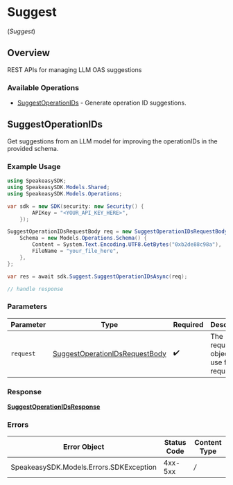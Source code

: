 # Suggest
(*Suggest*)

## Overview

REST APIs for managing LLM OAS suggestions

### Available Operations

* [SuggestOperationIDs](#suggestoperationids) - Generate operation ID suggestions.

## SuggestOperationIDs

Get suggestions from an LLM model for improving the operationIDs in the provided schema.

### Example Usage

```csharp
using SpeakeasySDK;
using SpeakeasySDK.Models.Shared;
using SpeakeasySDK.Models.Operations;

var sdk = new SDK(security: new Security() {
        APIKey = "<YOUR_API_KEY_HERE>",
    });

SuggestOperationIDsRequestBody req = new SuggestOperationIDsRequestBody() {
    Schema = new Models.Operations.Schema() {
        Content = System.Text.Encoding.UTF8.GetBytes("0xb2de88c98a"),
        FileName = "your_file_here",
    },
};

var res = await sdk.Suggest.SuggestOperationIDsAsync(req);

// handle response
```

### Parameters

| Parameter                                                                                   | Type                                                                                        | Required                                                                                    | Description                                                                                 |
| ------------------------------------------------------------------------------------------- | ------------------------------------------------------------------------------------------- | ------------------------------------------------------------------------------------------- | ------------------------------------------------------------------------------------------- |
| `request`                                                                                   | [SuggestOperationIDsRequestBody](../../Models/Operations/SuggestOperationIDsRequestBody.md) | :heavy_check_mark:                                                                          | The request object to use for the request.                                                  |


### Response

**[SuggestOperationIDsResponse](../../Models/Operations/SuggestOperationIDsResponse.md)**
### Errors

| Error Object                            | Status Code                             | Content Type                            |
| --------------------------------------- | --------------------------------------- | --------------------------------------- |
| SpeakeasySDK.Models.Errors.SDKException | 4xx-5xx                                 | */*                                     |
